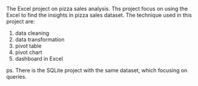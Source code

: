 The Excel project on pizza sales analysis.
Ths project focus on using the Excel to find the insights in pizza sales dataset.
The technique used in this project are:
  1. data cleaning
  2. data transformation
  3. pivot table
  4. pivot chart
  5. dashboard in Excel

ps. There is the SQLite project with the same dataset, which focusing on queries.
